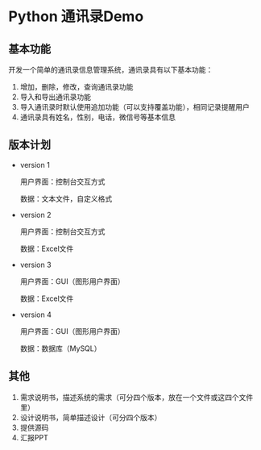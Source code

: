 # Python 通讯录Demo

## 基本功能

开发一个简单的通讯录信息管理系统，通讯录具有以下基本功能：

1. 增加，删除，修改，查询通讯录功能
2. 导入和导出通讯录功能
3. 导入通讯录时默认使用追加功能（可以支持覆盖功能），相同记录提醒用户
4. 通讯录具有姓名，性别，电话，微信号等基本信息



## 版本计划

+ version 1

  用户界面：控制台交互方式

  数据：文本文件，自定义格式

+ version 2

  用户界面：控制台交互方式

  数据：Excel文件

+ version 3

  用户界面：GUI（图形用户界面）

  数据：Excel文件

+ version 4

  用户界面：GUI（图形用户界面）

  数据：数据库（MySQL）



## 其他

1. 需求说明书，描述系统的需求（可分四个版本，放在一个文件或这四个文件里）
2. 设计说明书，简单描述设计（可分四个版本）
3. 提供源码
4. 汇报PPT